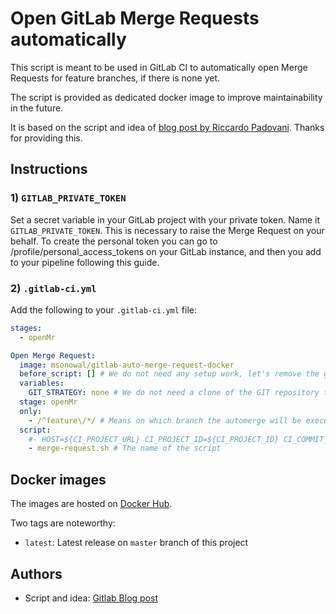 # Open GitLab Merge Requests automatically


This script is meant to be used in GitLab CI to automatically open Merge Requests for feature branches, if there is none yet.

The script is provided as dedicated docker image to improve maintainability in the future.

It is based on the script and idea of [blog post by Riccardo Padovani](https://about.gitlab.com/2017/09/05/how-to-automatically-create-a-new-mr-on-gitlab-with-gitlab-ci/).
Thanks for providing this.

## Instructions

### 1) `GITLAB_PRIVATE_TOKEN`
Set a secret variable in your GitLab project with your private token.
Name it `GITLAB_PRIVATE_TOKEN`.
This is necessary to raise the Merge Request on your behalf.
To create the personal token you can go to /profile/personal_access_tokens on your GitLab instance, and then you add to your pipeline following this guide.

### 2) `.gitlab-ci.yml`

Add the following to your `.gitlab-ci.yml` file:

```yaml
stages:
  - openMr

Open Merge Request:
  image: msonowal/gitlab-auto-merge-request-docker
  before_script: [] # We do not need any setup work, let's remove the global one (if any)
  variables:
    GIT_STRATEGY: none # We do not need a clone of the GIT repository to create a Merge Request
  stage: openMr
  only:
    - /^feature\/*/ # Means on which branch the automerge will be executed, here we are saying the branches starts with name feature, We have a very strict naming convention
  script:
    #- HOST=${CI_PROJECT_URL} CI_PROJECT_ID=${CI_PROJECT_ID} CI_COMMIT_REF_NAME=${CI_COMMIT_REF_NAME} GITLAB_USER_ID=${GITLAB_USER_ID} PRIVATE_TOKEN=${GITLAB_PRIVATE_TOKEN} ./merge-request.sh 
    - merge-request.sh # The name of the script
```

## Docker images

The images are hosted on [Docker Hub](https://hub.docker.com/r/msonowal/gitlab-auto-merge-request-docker).

Two tags are noteworthy:
* `latest`: Latest release on `master` branch of this project


## Authors

* Script and idea: [Gitlab Blog post](https://about.gitlab.com/2017/09/05/how-to-automatically-create-a-new-mr-on-gitlab-with-gitlab-ci/)
